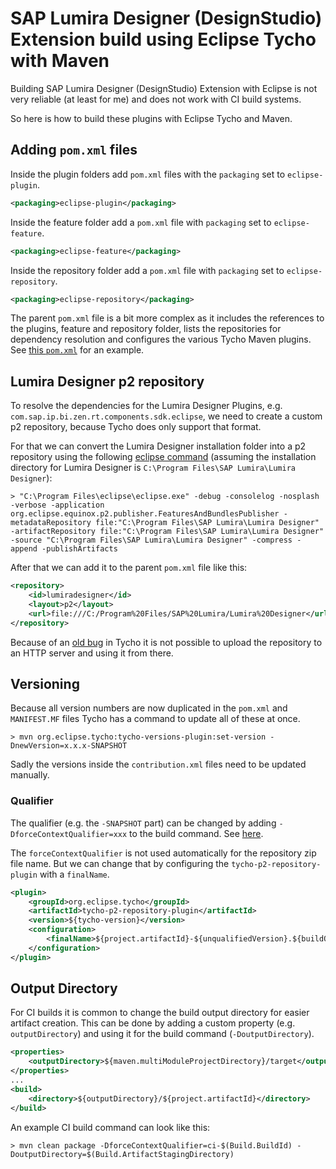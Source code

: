 # SAP Lumira Designer (DesignStudio) Extension build using Eclipse Tycho with Maven

Building SAP Lumira Designer (DesignStudio) Extension with Eclipse is not very reliable (at least for me) and does not work with CI build systems.

So here is how to build these plugins with Eclipse Tycho and Maven.

## Adding `pom.xml` files

Inside the plugin folders add `pom.xml` files with the `packaging` set to `eclipse-plugin`.

```xml
<packaging>eclipse-plugin</packaging>
```

Inside the feature folder add a `pom.xml` file with `packaging` set to `eclipse-feature`.

```xml
<packaging>eclipse-feature</packaging>
```

Inside the repository folder add a `pom.xml` file with `packaging` set to `eclipse-repository`.

```xml
<packaging>eclipse-repository</packaging>
```

The parent `pom.xml` file is a bit more complex as it includes the references to the plugins, feature and repository folder, lists the repositories for dependency resolution and configures the various Tycho Maven plugins. See [this `pom.xml`](./pom.xml) for an example.

## Lumira Designer p2 repository

To resolve the dependencies for the Lumira Designer Plugins, e.g. `com.sap.ip.bi.zen.rt.components.sdk.eclipse`, we need to create a custom p2 repository, because Tycho does only support that format.

For that we can convert the Lumira Designer installation folder into a p2 repository using the following [eclipse command](https://wiki.eclipse.org/Equinox/p2/Publisher#Features_And_Bundles_Publisher_Application) (assuming the installation directory for Lumira Designer is `C:\Program Files\SAP Lumira\Lumira Designer`):

```
> "C:\Program Files\eclipse\eclipse.exe" -debug -consolelog -nosplash -verbose -application org.eclipse.equinox.p2.publisher.FeaturesAndBundlesPublisher -metadataRepository file:"C:\Program Files\SAP Lumira\Lumira Designer" -artifactRepository file:"C:\Program Files\SAP Lumira\Lumira Designer" -source "C:\Program Files\SAP Lumira\Lumira Designer" -compress -append -publishArtifacts
```

After that we can add it to the parent `pom.xml` file like this:
```xml
<repository>
    <id>lumiradesigner</id>
    <layout>p2</layout>
    <url>file:///C:/Program%20Files/SAP%20Lumira/Lumira%20Designer</url>
</repository>
```

Because of an [old bug](https://bugs.eclipse.org/bugs/show_bug.cgi?id=453318) in Tycho it is not possible to upload the repository to an HTTP server and using it from there.

## Versioning

Because all version numbers are now duplicated in the `pom.xml` and `MANIFEST.MF` files Tycho has a command to update all of these at once.

```
> mvn org.eclipse.tycho:tycho-versions-plugin:set-version -DnewVersion=x.x.x-SNAPSHOT
```

Sadly the versions inside the `contribution.xml` files need to be updated manually.

### Qualifier

The qualifier (e.g. the `-SNAPSHOT` part) can be changed by adding `-DforceContextQualifier=xxx` to the build command. See [here](https://wiki.eclipse.org/Tycho/FAQ#How_do_I_embed_a_configurable_build_version.3F).

The `forceContextQualifier` is not used automatically for the repository zip file name. But we can change that by configuring the `tycho-p2-repository-plugin` with a `finalName`.

```xml
<plugin>
    <groupId>org.eclipse.tycho</groupId>
    <artifactId>tycho-p2-repository-plugin</artifactId>
    <version>${tycho-version}</version>
    <configuration>
        <finalName>${project.artifactId}-${unqualifiedVersion}.${buildQualifier}</finalName>
    </configuration>
</plugin>
```

## Output Directory

For CI builds it is common to change the build output directory for easier artifact creation.
This can be done by adding a custom property (e.g. `outputDirectory`) and using it for the build command (`-DoutputDirectory`).

```xml
<properties>
    <outputDirectory>${maven.multiModuleProjectDirectory}/target</outputDirectory>
</properties>
...
<build>
    <directory>${outputDirectory}/${project.artifactId}</directory>
</build>
```

An example CI build command can look like this:

```
> mvn clean package -DforceContextQualifier=ci-$(Build.BuildId) -DoutputDirectory=$(Build.ArtifactStagingDirectory)
```
